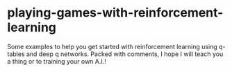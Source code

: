 # playing-games-with-reinforcement-learning
Some examples to help you get started with reinforcement learning using q-tables and deep q networks. Packed with comments, I hope I will teach you a thing or to training your own A.I.!
